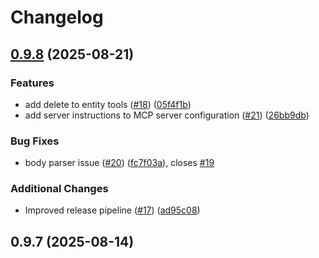 # Changelog

## [0.9.8](https://github.com/gavdilabs/cap-mcp-plugin/compare/0.9.7...0.9.8) (2025-08-21)

### Features

* add delete to entity tools ([#18](https://github.com/gavdilabs/cap-mcp-plugin/issues/18)) ([05f4f1b](https://github.com/gavdilabs/cap-mcp-plugin/commit/05f4f1b64b66f923eb7020924d056efe17ebaeb6))
* add server instructions to MCP server configuration ([#21](https://github.com/gavdilabs/cap-mcp-plugin/issues/21)) ([26bb9db](https://github.com/gavdilabs/cap-mcp-plugin/commit/26bb9db553f28cbe75fabc8d6baa7defbe6501f8))

### Bug Fixes

* body parser issue ([#20](https://github.com/gavdilabs/cap-mcp-plugin/issues/20)) ([fc7f03a](https://github.com/gavdilabs/cap-mcp-plugin/commit/fc7f03a5a9c7ccab0d553228ed432d10410912fc)), closes [#19](https://github.com/gavdilabs/cap-mcp-plugin/issues/19)

### Additional Changes

* Improved release pipeline ([#17](https://github.com/gavdilabs/cap-mcp-plugin/issues/17)) ([ad95c08](https://github.com/gavdilabs/cap-mcp-plugin/commit/ad95c08041aa8770fbbec0791a453e1436cb810c))

## 0.9.7 (2025-08-14)
